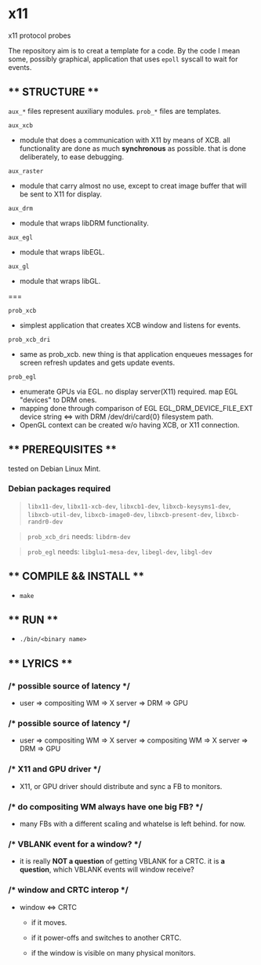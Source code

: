 # x11
x11 protocol probes

The repository aim is to creat a template for a code. By the code I mean some, possibly graphical, application that uses `epoll` syscall to wait for events.

## ** STRUCTURE **

`aux_*` files represent auxiliary modules. `prob_*` files are templates.

`aux_xcb`    
 - module that does a communication with X11 by means of XCB. all functionality are done as much **synchronous** as possible. that is done deliberately, to ease debugging.

`aux_raster` 
 - module that carry almost no use, except to creat image buffer that will be sent to X11 for display.

`aux_drm` 
 - module that wraps libDRM functionality.

`aux_egl`
 - module that wraps libEGL.

`aux_gl` 
 - module that wraps libGL.

===

`prob_xcb`     
 - simplest application that creates XCB window and listens for events.

`prob_xcb_dri` 
 - same as prob_xcb. new thing is that application enqueues messages for screen refresh updates and gets update events.

`prob_egl`     
 - enumerate GPUs via EGL. no display server(X11) required. map EGL "devices" to DRM ones. 
 - mapping done through comparison of EGL EGL_DRM_DEVICE_FILE_EXT device string <=> with DRM /dev/dri/card{0} filesystem path.
 - OpenGL context can be created w/o having XCB, or X11 connection.

## ** PREREQUISITES **

tested on Debian Linux Mint.

### Debian packages required
  > `libx11-dev`, `libx11-xcb-dev`, `libxcb1-dev`, `libxcb-keysyms1-dev`, `libxcb-util-dev`, `libxcb-image0-dev`, `libxcb-present-dev`, `libxcb-randr0-dev`
  
  > `prob_xcb_dri` needs: `libdrm-dev`
  
  > `prob_egl` needs: `libglu1-mesa-dev`, `libegl-dev`, `libgl-dev`

## ** COMPILE && INSTALL **

  * `make`
   

## ** RUN **

  * `./bin/<binary name>`
   

## ** LYRICS **

### /* possible source of latency */

 * user => compositing WM => X server => DRM => GPU

### /* possible source of latency */

 * user => compositing WM => X server => compositing WM => X server => DRM => GPU

### /* X11 and GPU driver */

* X11, or GPU driver should distribute and sync a FB to monitors. 

### /* do compositing WM always have one big FB? */

* many FBs with a different scaling and whatelse is left behind. for now.

### /* VBLANK event for a window? */

* it is really **NOT a question** of getting VBLANK for a CRTC. it is **a question**, which VBLANK events will window receive?

### /* window and CRTC interop */

* window <=> CRTC

  - if it moves.
    
  - if it power-offs and switches to another CRTC.
  
  - if the window is visible on many physical monitors.
